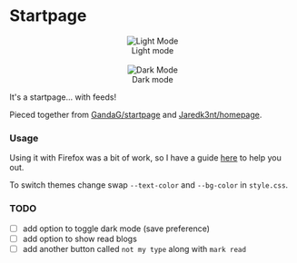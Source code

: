 # Startpage

<p align="center">
<img src="https://i.imgur.com/TCvyBDr.png" alt="Light Mode"/>
<br>
Light mode
<br>
<br>
<img src="https://i.imgur.com/nP8IQW9.png" alt="Dark Mode"/>
<br>
Dark mode
<p>

It's a startpage... with feeds!

Pieced together from [GandaG/startpage](https://github.com/GandaG/startpage) and [Jaredk3nt/homepage](https://github.com/Jaredk3nt/homepage).


### Usage

Using it with Firefox was a bit of work, so I have a guide [here](https://meain.io/blog/2019/set-local-file-as-newtabpage-in-firefox/) to help you out.

To switch themes change swap `--text-color` and `--bg-color` in `style.css`.


### TODO

- [ ] add option to toggle dark mode (save preference)
- [ ] add option to show read blogs
- [ ] add another button called `not my type` along with `mark read`

